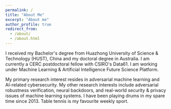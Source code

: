 ```yaml
---
permalink: /
title: "About Me"
excerpt: "About me"
author_profile: true
redirect_from: 
  - /about/
  - /about.html
---
```


I received my Bachelor's degree from Huazhong University of Science & Technology (HUST), China and my doctoral degree in Australia. I am currently a CERC postdoctoral fellow with CSIRO's Data61. I am working under Machine Learning & Artificial Intelligence Future Science Platform.

My primary research interest resides in adversarial machine learning and AI-related cybersecurity. My other research interests include adversarial robustness verification, neural backdoors, and real-world security & privacy issues of machine learning systems. I have been playing drums in my spare time since 2013. Table tennis is my favourite weekly sport.
